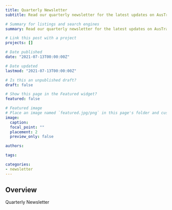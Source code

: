 ```yaml
---
title: Quarterly Newsletter
subtitle: Read our quarterly newsletter for the latest updates on AusTraits

# Summary for listings and search engines
summary: Read our quarterly newsletter for the latest updates on AusTraits

# Link this post with a project
projects: []

# Date published
date: "2021-07-13T00:00:00Z"

# Date updated
lastmod: "2021-07-13T00:00:00Z"

# Is this an unpublished draft?
draft: false

# Show this page in the Featured widget?
featured: false

# Featured image
# Place an image named `featured.jpg/png` in this page's folder and customize its options here.
image:
  caption:
  focal_point: ""
  placement: 2
  preview_only: false

authors:

tags:

categories:
- newsletter
---
```


## Overview

Quarterly Newsletter
